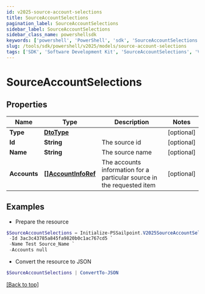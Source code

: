 ```yaml
---
id: v2025-source-account-selections
title: SourceAccountSelections
pagination_label: SourceAccountSelections
sidebar_label: SourceAccountSelections
sidebar_class_name: powershellsdk
keywords: ['powershell', 'PowerShell', 'sdk', 'SourceAccountSelections', 'V2025SourceAccountSelections'] 
slug: /tools/sdk/powershell/v2025/models/source-account-selections
tags: ['SDK', 'Software Development Kit', 'SourceAccountSelections', 'V2025SourceAccountSelections']
---
```



# SourceAccountSelections

## Properties

Name | Type | Description | Notes
------------ | ------------- | ------------- | -------------
**Type** | [**DtoType**](dto-type) |  | [optional] 
**Id** | **String** | The source id | [optional] 
**Name** | **String** | The source name | [optional] 
**Accounts** | [**[]AccountInfoRef**](account-info-ref) | The accounts information for a particular source in the requested item | [optional] 

## Examples

- Prepare the resource
```powershell
$SourceAccountSelections = Initialize-PSSailpoint.V2025SourceAccountSelections  -Type null `
 -Id 3ac3c43785a845fa9820b0c1ac767cd5 `
 -Name Test Source_Name `
 -Accounts null
```

- Convert the resource to JSON
```powershell
$SourceAccountSelections | ConvertTo-JSON
```


[[Back to top]](#) 

